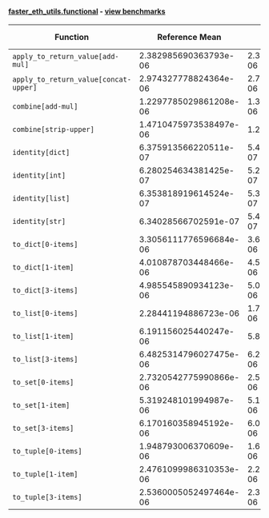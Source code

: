 #### [faster_eth_utils.functional](https://github.com/BobTheBuidler/faster-eth-utils/blob/master/faster_eth_utils/functional.py) - [view benchmarks](https://github.com/BobTheBuidler/faster-eth-utils/blob/master/benchmarks/test_functional_benchmarks.py)

| Function | Reference Mean | Faster Mean | % Change | Speedup (%) | x Faster | Faster |
|----------|---------------|-------------|----------|-------------|----------|--------|
| `apply_to_return_value[add-mul]` | 2.382985690363793e-06 | 2.396182668590497e-06 | -0.55% | -0.55% | 0.99x | ❌ |
| `apply_to_return_value[concat-upper]` | 2.974327778824364e-06 | 2.7279044588692206e-06 | 8.29% | 9.03% | 1.09x | ✅ |
| `combine[add-mul]` | 1.2297785029861208e-06 | 1.303973045000222e-06 | -6.03% | -5.69% | 0.94x | ❌ |
| `combine[strip-upper]` | 1.4710475973538497e-06 | 1.28645979238571e-06 | 12.55% | 14.35% | 1.14x | ✅ |
| `identity[dict]` | 6.375913566220511e-07 | 5.417044878290077e-07 | 15.04% | 17.70% | 1.18x | ✅ |
| `identity[int]` | 6.280254634381425e-07 | 5.226347342101759e-07 | 16.78% | 20.17% | 1.20x | ✅ |
| `identity[list]` | 6.353818919614524e-07 | 5.320366424739073e-07 | 16.27% | 19.42% | 1.19x | ✅ |
| `identity[str]` | 6.34028566702591e-07 | 5.409652137537423e-07 | 14.68% | 17.20% | 1.17x | ✅ |
| `to_dict[0-items]` | 3.3056111776596684e-06 | 3.660642335331631e-06 | -10.74% | -9.70% | 0.90x | ❌ |
| `to_dict[1-item]` | 4.010878703448466e-06 | 4.505888038246294e-06 | -12.34% | -10.99% | 0.89x | ❌ |
| `to_dict[3-items]` | 4.985545890934123e-06 | 5.050612017460068e-06 | -1.31% | -1.29% | 0.99x | ❌ |
| `to_list[0-items]` | 2.28441194886723e-06 | 1.7124451104214466e-06 | 25.04% | 33.40% | 1.33x | ✅ |
| `to_list[1-item]` | 6.191156025440247e-06 | 5.80441527497419e-06 | 6.25% | 6.66% | 1.07x | ✅ |
| `to_list[3-items]` | 6.4825314796027475e-06 | 6.206251904092191e-06 | 4.26% | 4.45% | 1.04x | ✅ |
| `to_set[0-items]` | 2.7320542775990866e-06 | 2.5849957447952276e-06 | 5.38% | 5.69% | 1.06x | ✅ |
| `to_set[1-item]` | 5.319248101994987e-06 | 5.160305293378424e-06 | 2.99% | 3.08% | 1.03x | ✅ |
| `to_set[3-items]` | 6.170160358945192e-06 | 6.0677647884109985e-06 | 1.66% | 1.69% | 1.02x | ✅ |
| `to_tuple[0-items]` | 1.948793006370609e-06 | 1.671580852011064e-06 | 14.22% | 16.58% | 1.17x | ✅ |
| `to_tuple[1-item]` | 2.4761099986310353e-06 | 2.2982585200235314e-06 | 7.18% | 7.74% | 1.08x | ✅ |
| `to_tuple[3-items]` | 2.5360005052497464e-06 | 2.397747205689763e-06 | 5.45% | 5.77% | 1.06x | ✅ |
